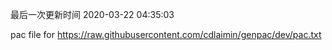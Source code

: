 最后一次更新时间 2020-03-22 04:35:03
	
pac file for https://raw.githubusercontent.com/cdlaimin/genpac/dev/pac.txt

